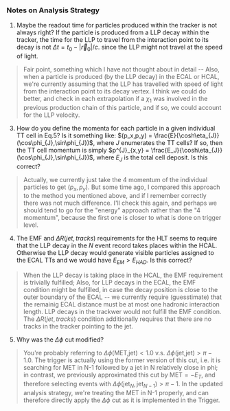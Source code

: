 ### Notes on Analysis Strategy


1. Maybe the readout time for particles produced within the tracker is not always right? 
   If the particle is produced from a LLP decay within the tracker, the time for the LLP to travel
   from the interaction point to its decay is not $`\Delta t = t_0 - |\vec{r}_0|/c`$. since the LLP might 
   not travel at the speed of light.
> Fair point, something which I have not thought about in detail -- Also, when a particle is produced (by the LLP decay) in the ECAL or HCAL, we're currently assuming that the LLP has travelled with speed of light from the interaction point to its decay vertex. I think we could do better, and check in each extrapolation if a $`\chi_{1}`$ was involved in the previous production chain of this particle, and if so, we could account for the LLP velocity.

3. How do you define the momenta for each particle in a given individual TT cell in Eq.5? Is it something like: $`(p_x,p_y) = \frac{E}{\cosh\eta_{J}}(\cos\phi_{J},\sin\phi_{J})`$, where $`J`$ enumerates the TT cells? If so, then the TT cell momentum is simply   $`p^{J}_{x,y} = \frac{E_J}{\cosh\eta_{J}}(\cos\phi_{J},\sin\phi_{J})`$, where $`E_J`$ is the total cell deposit. Is this correct?
> Actually, we currently just take the 4 momentum of the individual particles to get $`(p_x,p_y)`$. But some time ago, I compared this approach to the method you mentioned above, and if I remember correctly there was not much difference. I'll check this again, and perhaps we should tend to go for the "energy" approach rather than the "4 momentum", because the first one is closer to what is done on trigger level.  

4. The EMF and $`\Delta R(jet,tracks)`$ requirements for the HLT seems to require that the LLP decay in the $`N`$ event record takes places within the HCAL. Otherwise the LLP decay would generate visible particles assigned to the ECAL TTs and we would have $`E_{EM} > E_{HAD}`$. Is this correct?
> When the LLP decay is taking place in the HCAL, the EMF requirement is trivially fulfilled;
> Also, for LLP decays in the ECAL, the EMF condition might be fulfilled, in case the decay position is close to the outer boundary of the ECAL -- we currently require (guesstimate) that the remainig ECAL distance must be at most one hadronic interaction length.
> LLP decays in the trackwer would not fulfill the EMF condition.
> The $`\Delta R(jet,tracks)`$ condition additionally requires that there are no tracks in the tracker pointing to the jet.

5. Why was the $`\Delta \phi`$ cut modified?
> You're probably referring to $`\Delta \phi (\text{MET,jet}) < 1.0`$ v.s. $`\Delta \phi (\text{jet,jet}) > \pi - 1.0`$. The trigger is actually using the former version of this cut, i.e. it is searching for MET in N-1 followed by a jet in N relatively close in phi; in contrast, we previously approximated this cut by $`\mathrm{MET} = -E_T`$, and therefore selecting events with $`\Delta \phi (\text{jet}_N , \text{jet}_{N-1}) > \pi - 1`$. In the updated analysis strategy, we're treating the MET in N-1 properly, and can therefore directly apply the $`\Delta \phi`$ cut as it is implemented in the Trigger.
